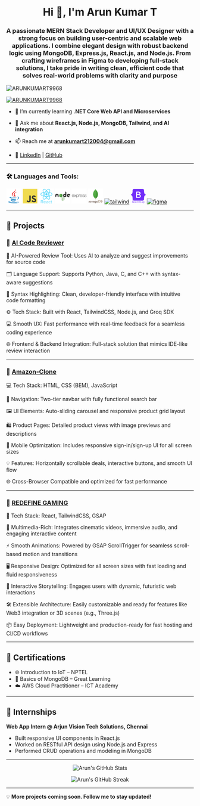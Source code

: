 <h1 align="center">Hi 👋, I'm Arun Kumar T</h1>
<h3 align="center">
A passionate MERN Stack Developer and UI/UX Designer with a strong focus on building user-centric and scalable web applications. I combine elegant design with robust backend logic using MongoDB, Express.js, React.js, and Node.js. From crafting wireframes in Figma to developing full-stack solutions, I take pride in writing clean, efficient code that solves real-world problems with clarity and purpose
</h3>

<p align="left"> <img src="https://komarev.com/ghpvc/?username=ARUNKUMART9968&label=Profile%20views&color=0e75b6&style=flat" alt="ARUNKUMART9968" /> </p>

<p align="left"> <a href="https://github.com/ryo-ma/github-profile-trophy"><img src="https://github-profile-trophy.vercel.app/?username=ARUNKUMART9968" alt="ARUNKUMART9968" /></a> </p>

- 🌱 I’m currently learning **.NET Core Web API and Microservices**

- 💬 Ask me about **React.js, Node.js, MongoDB, Tailwind, and AI integration**

- 📫 Reach me at **[arunkumart212004@gmail.com](mailto:arunkumart212004@gmail.com)**

- 🔗 [LinkedIn](https://www.linkedin.com/in/arunkumar-t-563746256/) | [GitHub](https://github.com/ARUNKUMART9968)

---

<h3 align="left">🛠️ Languages and Tools:</h3>
<p align="left">
  <a href="https://www.java.com" target="_blank"><img src="https://raw.githubusercontent.com/devicons/devicon/master/icons/java/java-original.svg" alt="java" width="40" height="40"/></a>
  <a href="https://developer.mozilla.org/en-US/docs/Web/JavaScript" target="_blank"><img src="https://raw.githubusercontent.com/devicons/devicon/master/icons/javascript/javascript-original.svg" alt="javascript" width="40" height="40"/></a>
  <a href="https://reactjs.org/" target="_blank"><img src="https://raw.githubusercontent.com/devicons/devicon/master/icons/react/react-original-wordmark.svg" alt="react" width="40" height="40"/></a>
  <a href="https://nodejs.org" target="_blank"><img src="https://raw.githubusercontent.com/devicons/devicon/master/icons/nodejs/nodejs-original-wordmark.svg" alt="nodejs" width="40" height="40"/></a>
  <a href="https://expressjs.com" target="_blank"><img src="https://raw.githubusercontent.com/devicons/devicon/master/icons/express/express-original-wordmark.svg" alt="express" width="40" height="40"/></a>
  <a href="https://www.mongodb.com/" target="_blank"><img src="https://raw.githubusercontent.com/devicons/devicon/master/icons/mongodb/mongodb-original-wordmark.svg" alt="mongodb" width="40" height="40"/></a>
  <a href="https://tailwindcss.com/" target="_blank"><img src="https://www.vectorlogo.zone/logos/tailwindcss/tailwindcss-icon.svg" alt="tailwind" width="40" height="40"/></a>
  <a href="https://getbootstrap.com" target="_blank"><img src="https://raw.githubusercontent.com/devicons/devicon/master/icons/bootstrap/bootstrap-plain-wordmark.svg" alt="bootstrap" width="40" height="40"/></a>
  <a href="https://www.figma.com/" target="_blank"><img src="https://www.vectorlogo.zone/logos/figma/figma-icon.svg" alt="figma" width="40" height="40"/></a>
</p>

---

## 💼 Projects

### 🔹 [AI Code Reviewer](https://github.com/ARUNKUMART9968/AI-Code-Reviewer)
🧠 AI-Powered Review Tool: Uses AI to analyze and suggest improvements for source code

🗂️ Language Support: Supports Python, Java, C, and C++ with syntax-aware suggestions

🎨 Syntax Highlighting: Clean, developer-friendly interface with intuitive code formatting

⚙️ Tech Stack: Built with React, TailwindCSS, Node.js, and Groq SDK

💻 Smooth UX: Fast performance with real-time feedback for a seamless coding experience

🌐 Frontend & Backend Integration: Full-stack solution that mimics IDE-like review interaction

---

### 🔹 [Amazon-Clone](https://github.com/ARUNKUMART9968/amazon-clone.git)
💻 Tech Stack: HTML, CSS (BEM), JavaScript

🧭 Navigation: Two-tier navbar with fully functional search bar

🖼️ UI Elements: Auto-sliding carousel and responsive product grid layout

🛍️ Product Pages: Detailed product views with image previews and descriptions

📱 Mobile Optimization: Includes responsive sign-in/sign-up UI for all screen sizes

💡 Features: Horizontally scrollable deals, interactive buttons, and smooth UI flow

🌐 Cross-Browser Compatible and optimized for fast performance


---
### 🔹 [REDEFINE GAMING](https://github.com/ARUNKUMART9968/Gamingwebsite.git)
🚀 Tech Stack: React, TailwindCSS, GSAP

🎥 Multimedia-Rich: Integrates cinematic videos, immersive audio, and engaging interactive content

⚡ Smooth Animations: Powered by GSAP ScrollTrigger for seamless scroll-based motion and transitions

🖥️ Responsive Design: Optimized for all screen sizes with fast loading and fluid responsiveness

🧠 Interactive Storytelling: Engages users with dynamic, futuristic web interactions

🛠️ Extensible Architecture: Easily customizable and ready for features like Web3 integration or 3D scenes (e.g., Three.js)

📦 Easy Deployment: Lightweight and production-ready for fast hosting and CI/CD workflows

---


## 📜 Certifications

- 🌐 Introduction to IoT – NPTEL  
- 📘 Basics of MongoDB – Great Learning  
- ☁️ AWS Cloud Practitioner – ICT Academy  

---

## 🧪 Internships

**Web App Intern @ Arjun Vision Tech Solutions, Chennai**

- Built responsive UI components in React.js
- Worked on RESTful API design using Node.js and Express
- Performed CRUD operations and modeling in MongoDB

---

<p align="center">
  <img src="https://github-readme-stats.vercel.app/api?username=ARUNKUMART9968&show_icons=true&locale=en&theme=radical" alt="Arun's GitHub Stats" />
</p>

<p align="center">
  <img src="https://github-readme-streak-stats.herokuapp.com/?user=ARUNKUMART9968&theme=radical" alt="Arun's GitHub Streak" />
</p>

---

💡 **More projects coming soon. Follow me to stay updated!**

